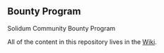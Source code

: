 ## Bounty Program

Solidum Community Bounty Program

All of the content in this repository lives in the [Wiki](https://github.com/solidum-network/bounty-program/wiki).

